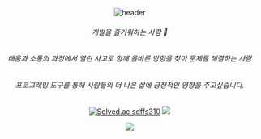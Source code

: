 <div align=center>
  
![header](https://capsule-render.vercel.app/api?type=rounded&color=auto&height=100,weight=100&section=header&text=KaiKim%20Github!&fontSize=30)

###### 개발을 즐거워하는 사람 🙂

###### 배움과 소통의 과정에서 열린 사고로 함께 올바른 방향을 찾아 문제를 해결하는 사람

###### 프로그래밍 도구를 통해 사람들의 더 나은 삶에 긍정적인 영향을 주고싶습니다.


[![Solved.ac
sdffs310](http://mazassumnida.wtf/api/mini/generate_badge?boj={handle})](https://solved.ac/{handle})
<img src="https://img.shields.io/badge/swift-F05138?style=for-the-badge&logo=swift&logoColor=white">

<img src="https://github-readme-stats.vercel.app/api?username=KaiKimiOS&show_icons=true">


</div>
